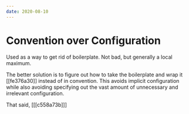 ```yaml
---
date: 2020-08-10
---
```


# Convention over Configuration

Used as a way to get rid of boilerplate. Not bad, but generally a local maximum.

The better solution is to figure out how to take the boilerplate and wrap it [[fe376a30]] instead of in convention.
This avoids implicit configuration while also avoiding specifying out the vast amount of unnecessary and irrelevant configuration.

That said, [[[c558a73b]]]
